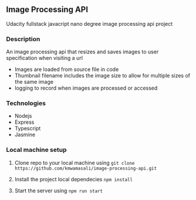 ## Image Processing API

Udacity fullstack javacript nano degree image processing api project

### Description

An image processing api that resizes and saves images to user specification when visiting a url
- Images are loaded from source file in code
- Thumbnail filename includes the image size to allow for multiple sizes of the same image
- logging to record when images are processed or accessed

### Technologies

- Nodejs
- Express
- Typescript
- Jasmine

### Local machine setup

1. Clone repo to your local machine using
   `git clone https://github.com/kmwamasali/image-processing-api.git`

2. Install the project local dependecies
   `npm install`

3. Start the server using
   `npm run start`
